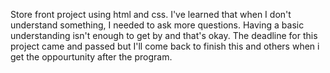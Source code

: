   Store front project using html and css. I've learned that when I don't understand something,
I needed to ask more questions. Having a basic understanding isn't enough to get by and that's 
okay. The deadline for this project came and passed but I'll come back to finish this and others
when i get the oppourtunity after the program.

